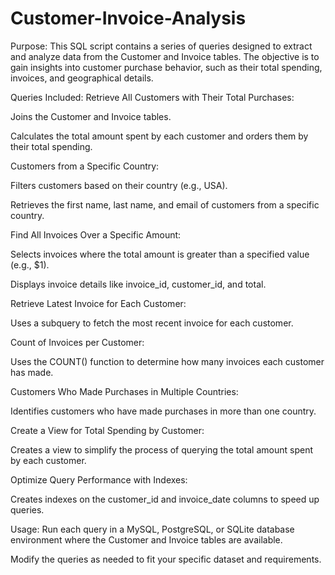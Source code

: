 # Customer-Invoice-Analysis

Purpose:
This SQL script contains a series of queries designed to extract and analyze data from the Customer and Invoice tables. The objective is to gain insights into customer purchase behavior, such as their total spending, invoices, and geographical details.

Queries Included:
Retrieve All Customers with Their Total Purchases:

Joins the Customer and Invoice tables.

Calculates the total amount spent by each customer and orders them by their total spending.

Customers from a Specific Country:

Filters customers based on their country (e.g., USA).

Retrieves the first name, last name, and email of customers from a specific country.

Find All Invoices Over a Specific Amount:

Selects invoices where the total amount is greater than a specified value (e.g., $1).

Displays invoice details like invoice_id, customer_id, and total.

Retrieve Latest Invoice for Each Customer:

Uses a subquery to fetch the most recent invoice for each customer.

Count of Invoices per Customer:

Uses the COUNT() function to determine how many invoices each customer has made.

Customers Who Made Purchases in Multiple Countries:

Identifies customers who have made purchases in more than one country.

Create a View for Total Spending by Customer:

Creates a view to simplify the process of querying the total amount spent by each customer.

Optimize Query Performance with Indexes:

Creates indexes on the customer_id and invoice_date columns to speed up queries.

Usage:
Run each query in a MySQL, PostgreSQL, or SQLite database environment where the Customer and Invoice tables are available.

Modify the queries as needed to fit your specific dataset and requirements.

